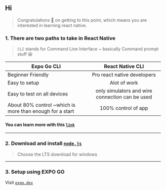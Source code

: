## Hi
> Congratulations 🎊 on getting to this point, which means you are interested in learning react native.

### 1. There are two paths to take in React Native
> `CLI` stands for Command Line Interface ~ basically Command prompt stuff 😆

| Expo Go CLI   | React Native CLI  |
| ------------- |:-------------:| 
| Beginner Friendly     | Pro react native developers | 
| Easy to setup      | Alot of work      |   
| Easy to test on all devices | only simulators and wire connection can be used     | 
| About 80% control ~which is more than enough for a start | 100% control of app    |

#### You can learn more with this [`link`]([https://www.python.org/downloads/](https://reactnative.dev/docs/environment-setup?package-manager=npm&guide=quickstart)https://reactnative.dev/docs/environment-setup?package-manager=npm&guide=quickstart) 

---

### 2. Download and install [`node.js`](https://nodejs.org/en)
> Choose the LTS download for windows

---
### 3. Setup using EXPO GO

Visit [`expo.dev`]([https://www.python.org/downloads/](https://reactnative.dev/docs/environment-setup?package-manager=npm&guide=quickstart)https://reactnative.dev/docs/environment-setup?package-manager=npm&guide=quickstart) 


